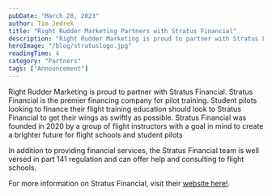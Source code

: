 ```yaml
---
pubDate: "March 28, 2023"
author: Tim Jedrek
title: "Right Rudder Marketing Partners with Stratus Financial"
description: "Right Rudder Marketing is proud to partner with Stratus Financial.  Stratus Financial is the premier financing company for pilot training.  Student pilots looking to finance their flight training education should look to Stratus Financial to get their wings as swiftly as possible.  Stratus Financial was founded in 2020 by a group of flight instructors with a goal in mind to create a brighter future for flight schools and student pilots."
heroImage: "/blog/stratuslogo.jpg"
readingTime: 4
category: "Partners"
tags: ["Announcement"]
---
```


Right Rudder Marketing is proud to partner with Stratus Financial. Stratus Financial is the premier financing company for pilot training. Student pilots looking to finance their flight training education should look to Stratus Financial to get their wings as swiftly as possible. Stratus Financial was founded in 2020 by a group of flight instructors with a goal in mind to create a brighter future for flight schools and student pilots

In addition to providing financial services, the Stratus Financial team is well versed in part 141 regulation and can offer help and consulting to flight schools.

For more information on Stratus Financial, visit their [website here!](https://stratus.finance/).
